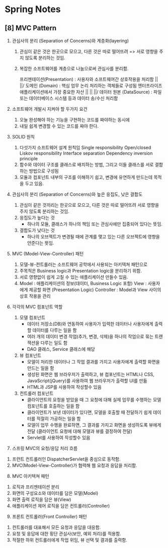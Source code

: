 Spring Notes
===============================
[8] MVC Pattern
---
1. 관심사의 분리 (Separation of Concerns)와 계층화(layering)
    1) 관심이 같은 것은 한곳으로 모으고, 다른 것은 따로 떨어뜨려
       => 서로 영향을 주지 않도록 분리하는 것임.
    2) 복잡한 소프트웨어를 계층으로 나눔으로써 관심사를 분리함.

        프리젠테이션(Presentation) : 사용자와 소프트웨어간 상호작용을 처리함 
            ||               
           \||/
        도메인 (Domain) : 핵심 업무 논리 처리하는 객체들로 구성됨
                          엔터프라이즈 애플리케이션에서 가장 중요한 자산
            ||
            ||
           \||/
        데이터 원본 (DataSource) : 파일 또는 데이터베이스 시스템 등과 
                                  데이터 송/수신 처리함   

2. 소프트웨어 개발시 지켜야 할 두가지 요건                                                    
    1) 오늘 완성해야 하는 기능을 구현하는 코드를 짜야하는 동시에 
    2) 내일 쉽게 변경할 수 있는 코드를 짜야 한다.

3. SOLID 원칙 
    1) 다섯가지 소프트웨어 설계 원칙임 
       Single responsibility 
       Open/closed
       Liskov responsibility
       Interface separation
       Dependency inversion principle
    2) 함수와 데이터 구조를 클래스로 배치하는 방법,
       그리고 이들 클래스를 서로 결합하는 방법으로 구성됨 
    3) 모듈과 컴포넌트 내부의 구조를 이해하기 쉽고, 
       변경에 유연하게 만드는데 목적을 두고 있음.

4. 관심사의 분리 (Separation of Concerns)와 높은 응집도, 낮은 결합도   
    1) 관심이 같은 것끼리는 한곳으로 모으고, 
       다른 것은 따로 떨어뜨려 서로 영향을 주지 않도록 분리하는 것임.
    2) 응집도가 높다는 것
        - 하나의 모듈, 클래스가 하나의 책임 또는 관심사에만 집중되어 있다는 뜻임.
    3) 결합도가 낮다는 것
        - 하나의 오브젝트가 변경될 때에 관계를 맺고 있는 다른 오브젝트에 영향을 
          안준다는 뜻임.             

5. MVC (Model-View-Controller) 패턴 
    1) 모델-뷰-컨트롤러는 소프트웨어 공학에서 사용되는 아키텍쳐 패턴으로 
    2) 주목적은 Business logic과 Presentation logic을 분리하기 위함.   
    3) 서로 영향없이 쉽게 고칠 수 있는 애플리케이션 만들수 있음.
    4) Model : 애플리케이션의 정보(데이터, Business Logic 포함)
       View : 사용자에게 제공할 화면 (Presentation Logic)
       Controller : Model과 View 사이의 상호 작용을 관리 

6. 각각의 MVC 컴포넌트 역할 
    1) 모델 컴포넌트
        - 데이터 저장소(DB)와 연동하여 사용자가 입력한 데이터나 
          사용자에게 출력할 데이터를 다루는 일을 함
        - 여러 개의 데이터 변경 작업(추가, 변경, 삭제)을 하나의 작업으로 
          묶는 트랜잭션을 다루는 일도 함                    
        - DAO 클래스, Service 클래스에 해당 
    2) 뷰 컴포넌트 
        - 모델이 처리한 데이터나 그 작업 결과를 가지고 사용자에게 출력할
          화면을 만드는 일을 함
        - 생성된 화면은 웹 브라우저가 출력하고, 
          뷰 컴포넌트는 HTML나 CSS, JavaScript(jQuery)를 사용하여
          웹 브라우저가 출력할 UI를 만듦
        - HTML과 JSP를 사용하여 작성할수 있음           
    3) 컨트롤러 컴포넌트 
        - 클라이언트의 요청을 받았을 때 
          그 요청에 대해 실제 업무를 수행하는 모델 컴포넌트를 호출하는 일을 함
        - 클라이언트가 보낸 데이터가 있다면,
          모델을 호출할 때 전달하기 쉽게 데이터를 적절히 가공하는 일을 함
        - 모델이 업무 수행을 완료하면, 그 결과를 가지고 화면을 생성하도록
          뷰에게 전달 (클라이언트 요청에 대해 모델과 뷰를 결정하여 전달)
        - Servlet를 사용하여 작성할수 있음 

7. 스프링 MVC의 요청/응답 처리 흐름
  1) 프런트 컨트롤러인 DispatcherServlet을 중심으로 동작함.
  2) MVC(Model-View-Controller)가 협력해 웹 요청과 응답을 처리함.

8. MVC 아키텍쳐 패턴 
  1) 로직과 프리젠테이션 분리 
  2) 화면의 구성요소와 데이터를 담은 모델(Model)
  3) 화면 출력 로직을 담은 뷰(View)
  4) 애플리케이션 제어 로직을 담은 컨트롤러(Controller)  

9. 프론트 컨트롤러(Front Controller) 패턴
  1) 컨트롤러를 대표해서 모든 요청과 응답을 대응함.
  2) 요청 및 응답에 대한 횡단 관심사(보안, 예외 처리)를 적용함.  
  3) 적절한 하위 컨트롤러에게 작업 위임, 뷰 선택 및 결과를 출력함.
